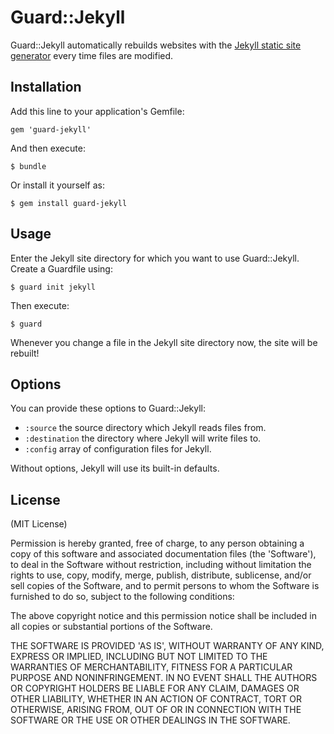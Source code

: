 # Guard::Jekyll

Guard::Jekyll automatically rebuilds websites with the [Jekyll static site generator](http://jekyllrb.com/) every time files are modified.

## Installation

Add this line to your application's Gemfile:

    gem 'guard-jekyll'

And then execute:

    $ bundle

Or install it yourself as:

    $ gem install guard-jekyll

## Usage

Enter the Jekyll site directory for which you want to use Guard::Jekyll. Create a Guardfile using:

    $ guard init jekyll

Then execute:

    $ guard

Whenever you change a file in the Jekyll site directory now, the site will be rebuilt!

## Options

You can provide these options to Guard::Jekyll:

* `:source` the source directory which Jekyll reads files from.
* `:destination` the directory where Jekyll will write files to.
* `:config` array of configuration files for Jekyll.

Without options, Jekyll will use its built-in defaults.

## License

(MIT License)

Permission is hereby granted, free of charge, to any person obtaining a copy of this software and associated documentation files (the 'Software'), to deal in the Software without restriction, including without limitation the rights to use, copy, modify, merge, publish, distribute, sublicense, and/or sell copies of the Software, and to permit persons to whom the Software is furnished to do so, subject to the following conditions:

The above copyright notice and this permission notice shall be included in all copies or substantial portions of the Software.

THE SOFTWARE IS PROVIDED 'AS IS', WITHOUT WARRANTY OF ANY KIND, EXPRESS OR IMPLIED, INCLUDING BUT NOT LIMITED TO THE WARRANTIES OF MERCHANTABILITY, FITNESS FOR A PARTICULAR PURPOSE AND NONINFRINGEMENT. IN NO EVENT SHALL THE AUTHORS OR COPYRIGHT HOLDERS BE LIABLE FOR ANY CLAIM, DAMAGES OR OTHER LIABILITY, WHETHER IN AN ACTION OF CONTRACT, TORT OR OTHERWISE, ARISING FROM, OUT OF OR IN CONNECTION WITH THE SOFTWARE OR THE USE OR OTHER DEALINGS IN THE SOFTWARE.
